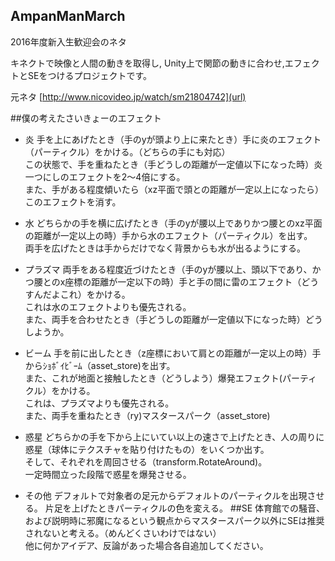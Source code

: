 ﻿## AmpanManMarch
2016年度新入生歓迎会のネタ

キネクトで映像と人間の動きを取得し,
Unity上で関節の動きに合わせ,エフェクトとSEをつけるプロジェクトです。

元ネタ
[http://www.nicovideo.jp/watch/sm21804742](url)

##僕の考えたさいきょーのエフェクト

* 炎
手を上にあげたとき（手のyが頭より上に来たとき）手に炎のエフェクト（パーティクル）をかける。（どちらの手にも対応）  
この状態で、手を重ねたとき（手どうしの距離が一定値以下になった時）炎一つにしのエフェクトを2～4倍にする。  
また、手がある程度傾いたら（xz平面で頭との距離が一定以上になったら）このエフェクトを消す。  

* 水
どちらかの手を横に広げたとき（手のyが腰以上でありかつ腰とのxz平面の距離が一定以上の時）手から水のエフェクト（パーティクル）を出す。  
両手を広げたときは手からだけでなく背景からも水が出るようにする。  

* プラズマ
両手をある程度近づけたとき（手のyが腰以上、頭以下であり、かつ腰とのx座標の距離が一定以下の時）手と手の間に雷のエフェクト（どうすんだよこれ）をかける。  
これは水のエフェクトよりも優先される。  
また、両手を合わせたとき（手どうしの距離が一定値以下になった時）どうしようか。  

* ビーム
手を前に出したとき（z座標において肩との距離が一定以上の時）手からｼｮﾎﾞｲﾋﾞｰﾑ（asset_store)を出す。  
また、これが地面と接触したとき（どうしよう）爆発エフェクト(パーティクル）をかける。  
これは、プラズマよりも優先される。  
また、両手を重ねたとき（ry)マスタースパーク（asset_store)  

* 惑星
どちらかの手を下から上にいてい以上の速さで上げたとき、人の周りに惑星（球体にテクスチャを貼り付けたもの）をいくつか出す。  
そして、それぞれを周回させる（transform.RotateAround)。  
一定時間立った段階で惑星を爆発させる。  

* その他
デフォルトで対象者の足元からデフォルトのパーティクルを出現させる。
片足を上げたときパーティクルの色を変える。
##SE
体育館での騒音、および説明時に邪魔になるという観点からマスタースパーク以外にSEは推奨されないと考える。（めんどくさいわけではない）  
他に何かアイデア、反論があった場合各自追加してください。
